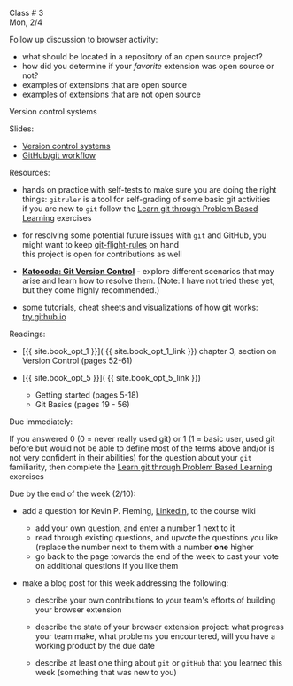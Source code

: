 
<div class="lecture1">

<div class="column_date">

Class # 3 <br>
Mon, 2/4

</div>

<div class="column_materials">
<p markdown="block">

Follow up discussion to browser activity:
  - what should be located in a repository of an open source project?
  - how did you determine if your _favorite_ extension was open source or not? 
  - examples of extensions that are open source
  - examples of extensions that are not open source

Version control systems

Slides:

- [Version control systems ](slides/version_control_systems.html)  
- [GitHub/git workflow](slides/git_workflow_activity.pptx)


Resources:
- hands on practice with self-tests to make sure you are doing the right things: `gitruler` is a tool for self-grading of some basic git activities <br>
if you are new to `git` follow the [Learn git through Problem Based Learning](https://github.com/UOL-CS/gitruler-exercises) exercises  

- for resolving some potential future issues with `git` and GitHub, you might
want to keep [git-flight-rules](https://github.com/k88hudson/git-flight-rules) on hand <br>
this project is open for contributions as well

- __[Katocoda: Git Version Control](https://www.katacoda.com/courses/git)__ -
explore different scenarios that may arise and learn how to resolve them.
(Note: I have not tried  these yet, but they come highly recommended.)

- some tutorials, cheat sheets and visualizations of how git works: [try.github.io](https://try.github.io/)



Readings:

- [{{ site.book_opt_1 }}]( {{ site.book_opt_1_link }}) chapter 3, section on Version Control (pages 52-61)

- [{{ site.book_opt_5 }}]( {{ site.book_opt_5_link }})
  - Getting started (pages 5-18)
  - Git Basics (pages 19 - 56)



</p>
</div>


<div class="column_assign">
<p markdown="block">

Due immediately:

If you answered 0 (0 = never really used git) or 1 (1 = basic user, used git before but would not be able to define most of the terms above and/or is not very confident in their abilities) for the question about your `git` familiarity, then complete the [Learn git through Problem Based Learning](https://github.com/UOL-CS/gitruler-exercises) exercises

Due by the end of the week (2/10):

- add a question for Kevin P. Fleming, [Linkedin](https://www.linkedin.com/in/kpfleming/), to the course wiki

  - add your own question, and enter a number 1 next to it
  - read through existing questions, and upvote the questions you like (replace the number next to them with a number __one__ higher
  - go back to the page towards the end of the week to cast your vote on additional questions if you like them

- make a blog post for this week addressing the following:

  - describe your own contributions to your team's efforts of building
  your browser extension
  - describe the state of your browser extension project: what progress
  your team make, what problems you encountered, will you have a working
  product by the due date

  - describe at least one thing about `git` or `gitHub` that you learned
  this week (something that was new to you)




</p>
</div>

</div>
